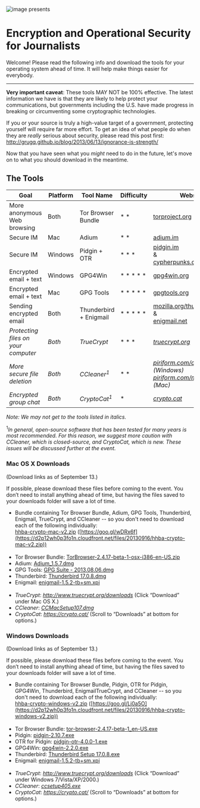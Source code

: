 ![image](http://hackshackers.com/wp-content/uploads/logos/chapters/nyc_side.gif) presents
# Encryption and Operational Security for Journalists #

Welcome! Please read the following info and download the tools for your operating system ahead of time. It will help make things easier for everybody.

---

**Very important caveat**: These tools MAY NOT be 100% effective. The latest information we have is that they are likely to help protect your communications, but governments including the U.S. have made progress in breaking or circumventing some cryptographic technologies.

If you or your source is truly a high-value target of a government, protecting yourself will require far more effort. To get an idea of what people do when they are *really* serious about security, please read this post first: http://grugq.github.io/blog/2013/06/13/ignorance-is-strength/

Now that you have seen what you *might* need to do in the future, let's move on to what you should download in the meantime.

## The Tools

Goal | Platform | Tool Name | Difficulty | Website
---- | -------- | --------- | ---------- | -------
More anonymous Web browsing | Both | Tor Browser Bundle | * * | [torproject.org][tor] ([downloads](https://www.torproject.org/projects/torbrowser.html.en))
Secure IM | Mac | Adium | * * | [adium.im][adium]
Secure IM | Windows | Pidgin + OTR | * * * | [pidgin.im](http://pidgin.im/)<br>&<br>[cypherpunks.ca/otr](http://www.cypherpunks.ca/otr/)
Encrypted email + text | Windows | GPG4Win | * * * * * | [gpg4win.org](http://www.gpg4win.org/) 
Encrypted email + text | Mac | GPG Tools | * * * * * | [gpgtools.org][gpgtools]
Sending encrypted email | Both | Thunderbird + Enigmail | * * * * * | [mozilla.org/thunderbird][thunderbird]<br>&<br>[enigmail.net][enigmail]
*Protecting files on your computer* | *Both* | *TrueCrypt* | * * * | [*truecrypt.org*][truecrypt]
*More secure file deletion* | *Both* | *CCleaner<sup>1</sup>* | * * | *[piriform.com/ccleaner](http://www.piriform.com/mac/ccleaner) (Windows)<br>[piriform.com/mac/ccleaner](http://www.piriform.com/mac/ccleaner) (Mac)*
*Encrypted group chat* | *Both* | *CryptoCat<sup>1</sup>* | * | *[crypto.cat][cryptocat]*

*Note: We may not get to the tools listed in italics.*

<sup>1</sup>*In general, open-source software that has been tested for many years is most recommended. For this reason, we suggest more caution with CCleaner, which is closed-source, and CryptoCat, which is new. These issues will be discussed further at the event.*

[tor]: https://www.torproject.org/
[adium]: https://adium.im/
[gpgtools]: https://gpgtools.org/
[thunderbird]: https://www.mozilla.org/en-US/thunderbird/
[enigmail]: https://www.enigmail.net/
[truecrypt]: http://www.truecrypt.org/
[cryptocat]: https://crypto.cat/
[bleachbit]: http://bleachbit.sourceforge.net/


### Mac OS X Downloads ###

(Download links as of September 13.)

If possible, please download these files before coming to the event. You don’t need to install anything ahead of time, but having the files saved to your downloads folder will save a lot of time.

* Bundle containing Tor Browser Bundle, Adium, GPG Tools, Thunderbird, Enigmail, TrueCrypt, and CCleaner --  so you don't need to download each of the following individually:
<br>[hhba-crypto-mac-v2.zip](https://d2p12wh0p3fo1n.cloudfront.net/files/20130916/hhba-crypto-mac-v2.zip) ([https://goo.gl/wDRx6f](https://d2p12wh0p3fo1n.cloudfront.net/files/20130916/hhba-crypto-mac-v2.zip))
<br><br>
* Tor Browser Bundle: [TorBrowser-2.4.17-beta-1-osx-i386-en-US.zip](https://www.torproject.org/dist/torbrowser/osx/TorBrowser-2.4.17-beta-1-osx-i386-en-US.zip)
* Adium: [Adium_1.5.7.dmg](https://sourceforge.net/projects/adium/files/Adium_1.5.7.dmg/download)
* GPG Tools: [GPG Suite - 2013.08.06.dmg](https://s3.amazonaws.com/gpgtools/GPG%20Suite%20-%202013.08.06.dmg)
* Thunderbird: [Thunderbird 17.0.8.dmg](https://www.mozilla.org/thunderbird/download/?product=thunderbird-17.0.8&os=osx&lang=en-US)
* Enigmail: [enigmail-1.5.2-tb+sm.xpi](https://addons.mozilla.org/en-US/thunderbird/downloads/file/219050/enigmail-1.5.2-tb+sm.xpi)
<br><br>
* *TrueCrypt*: *http://www.truecrypt.org/downloads* (Click “Download” under Mac OS X.)
* *CCleaner*: [*CCMacSetup107.dmg*](http://download.piriform.com/mac/CCMacSetup107.dmg)
* *CryptoCat*: *https://crypto.cat/* (Scroll to “Downloads” at bottom for options.)

### Windows Downloads ###

(Download links as of September 13.)

If possible, please download these files before coming to the event. You don’t need to install anything ahead of time, but having the files saved to your downloads folder will save a lot of time.

* Bundle containing Tor Browser Bundle, Pidgin, OTR for Pidgin, GPG4Win, Thunderbird, EnigmailTrueCrypt, and CCleaner --  so you don't need to download each of the following individually:
<br>[hhba-crypto-windows-v2.zip](https://d2p12wh0p3fo1n.cloudfront.net/files/20130916/hhba-crypto-windows-v2.zip) ([https://goo.gl/Lj0a5O](https://d2p12wh0p3fo1n.cloudfront.net/files/20130916/hhba-crypto-windows-v2.zip))
<br><br>
* Tor Browser Bundle: [tor-browser-2.4.17-beta-1_en-US.exe](https://www.torproject.org/dist/torbrowser/tor-browser-2.4.17-beta-1_en-US.exe)
* Pidgin: [pidgin-2.10.7.exe](http://sourceforge.net/projects/pidgin/files/Pidgin/2.10.7/pidgin-2.10.7.exe/download)
* OTR for Pidgin: [pidgin-otr-4.0.0-1.exe](http://www.cypherpunks.ca/otr/binaries/windows/pidgin-otr-4.0.0-1.exe)
* GPG4Win: [gpg4win-2.2.0.exe](http://files.gpg4win.org/gpg4win-2.2.0.exe)
* Thunderbird: [Thunderbird Setup 17.0.8.exe](https://www.mozilla.org/thunderbird/download/?product=thunderbird-17.0.8&os=win&lang=en-US)
* Enigmail: [enigmail-1.5.2-tb+sm.xpi](https://addons.mozilla.org/en-US/thunderbird/downloads/file/219050/enigmail-1.5.2-tb+sm.xpi)
<br><br>
* *TrueCrypt*: *http://www.truecrypt.org/downloads* (Click “Download” under Windows 7/Vista/XP/2000.)
* *CCleaner*: [*ccsetup405.exe*](http://www.piriform.com/ccleaner/download/standard)
* *CryptoCat*: *https://crypto.cat/* (Scroll to “Downloads” at bottom for options.)
